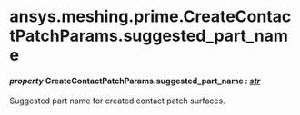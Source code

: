 # ansys.meshing.prime.CreateContactPatchParams.suggested_part_name

#### *property* CreateContactPatchParams.suggested_part_name *: [str](https://docs.python.org/3.11/library/stdtypes.html#str)*

Suggested part name for created contact patch surfaces.

<!-- !! processed by numpydoc !! -->
